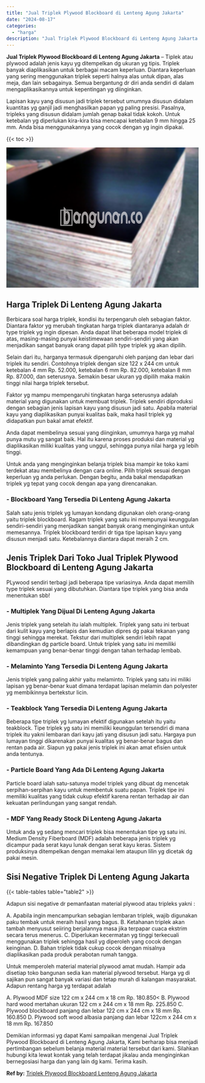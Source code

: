 ```yaml
---
title: "Jual Triplek Plywood Blockboard di Lenteng Agung Jakarta"
date: "2024-08-17"
categories: 
  - "harga"
description: "Jual Triplek Plywood Blockboard di Lenteng Agung Jakarta. Demikian informasi yg dapat Kami sampaikan mengenai Jual Triplek Plywood Blockboard di Lenteng Agun..."
---
```


**Jual Triplek Plywood Blockboard di Lenteng Agung Jakarta** – Tiplek atau plywood adalah jenis kayu yg ditempelkan dg ukuran yg tipis. Triplek banyak diaplikasikan untuk berbagai macam keperluan. Diantara keperluan yang sering menggunakan triplek seperti halnya alas untuk dipan, alas meja, dan lain sebagainya. Semua bergantung dr diri anda sendiri di dalam mengaplikasikannya untuk kepentingan yg diinginkan.

Lapisan kayu yang disusun jadi triplek tersebut umumnya disusun didalam kuantitas yg ganjil jadi menghasilkan papan yg paling presisi. Pasalnya, tripleks yang disusun didalam jumlah genap bakal tidak kokoh. Untuk ketebalan yg diperlukan kira-kira bisa mencapai ketebalan 9 mm hingga 25 mm. Anda bisa menggunakannya yang cocok dengan yg ingin dipakai.

{{< toc >}}

![Jual Triplek Plywood Blockboard di Lenteng Agung Jakarta](/images/jual-triplek-murah-02.png)

## Harga Triplek Di Lenteng Agung Jakarta

Berbicara soal harga triplek, kondisi itu terpengaruh oleh sebagian faktor. Diantara faktor yg merubah tingkatan harga triplek diantaranya adalah dr type triplek yg ingin dipesan. Anda dapat lihat beberapa model triplek di atas, masing-masing punyai keistimewaan sendiri-sendiri yang akan menjadikan sangat banyak orang dapat pilih type triplek yg akan dipilih.

Selain dari itu, harganya termasuk dipengaruhi oleh panjang dan lebar dari triplek itu sendiri. Contohnya triplek dengan size 122 x 244 cm untuk ketebalan 4 mm Rp. 52.000, ketebalan 6 mm Rp. 82.000, ketebalan 8 mm Rp. 87.000, dan seterusnya. Semakin besar ukuran yg dipilih maka makin tinggi nilai harga triplek tersebut.

Faktor yg mampu mempengaruhi tingkatan harga seterusnya adalah material yang digunakan untuk membuat triplek. Triplek sendiri diproduksi dengan sebagian jenis lapisan kayu yang disusun jadi satu. Apabila material kayu yang diaplikasikan punyai kualitas baik, maka hasil triplek yg didapatkan pun bakal amat efektif.

Anda dapat membelinya sesuai yang diinginkan, umumnya harga yg mahal punya mutu yg sangat baik. Hal itu karena proses produksi dan material yg diaplikasikan miliki kualitas yang unggul, sehingga punya nilai harga yg lebih tinggi.

Untuk anda yang menginginkan belanja triplek bisa mampir ke toko kami terdekat atau membelinya dengan cara online. Pilih triplek sesuai dengan keperluan yg anda perlukan. Dengan begitu, anda bakal mendapatkan triplek yg tepat yang cocok dengan apa yang direncanakan.

### \- Blockboard Yang Tersedia Di Lenteng Agung Jakarta

Salah satu jenis triplek yg lumayan kondang digunakan oleh orang-orang yaitu triplek blockboard. Ragam triplek yang satu ini mempunyai keunggulan sendiri-sendiri yang menjadikan sangat banyak orang menginginkan untuk memesannya. Triplek blockboard terdiri dr tiga tipe lapisan kayu yang disusun menjadi satu. Ketebalannya diantara dapat meraih 2 cm.

## Jenis Triplek Dari Toko Jual Triplek Plywood Blockboard di Lenteng Agung Jakarta

PLywood sendiri terbagi jadi beberapa tipe variasinya. Anda dapat memilih type triplek sesuai yang dibutuhkan. Diantara tipe triplek yang bisa anda menentukan sbb!

### \- Multiplek Yang Dijual Di Lenteng Agung Jakarta

Jenis triplek yang setelah itu ialah multiplek. Triplek yang satu ini terbuat dari kulit kayu yang berlapis dan kemudian dipres dg pakai tekanan yang tinggi sehingga merekat. Tekstur dari multiplek sendiri lebih rapat dibandingkan dg particle board. Untuk triplek yang satu ini memiliki kemampuan yang benar-benar tinggi dengan tahan terhadap lembab.

### \- Melaminto Yang Tersedia Di Lenteng Agung Jakarta

Jenis triplek yang paling akhir yaitu melaminto. Triplek yang satu ini miliki lapisan yg benar-benar kuat dimana terdapat lapisan melamin dan polyester yg membikinnya bertekstur licin.

### \- Teakblock Yang Tersedia Di Lenteng Agung Jakarta

Beberapa tipe triplek yg lumayan efektif digunakan setelah itu yaitu teakblock. Tipe triplek yg satu ini memiliki keunggulan tersendiri di mana triplek itu yakni lembaran dari kayu jati yang disusun jadi satu. Hargaya pun lumayan tinggi dikarenakan punyai kualitas yg benar-benar bagus dan rentan pada air. Siapun yg pakai jenis triplek ini akan amat efisien untuk anda tentunya.

### \- Particle Board Yang Ada Di Lenteng Agung Jakarta

Particle board ialah satu-satunya model triplek yang dibuat dg mencetak serpihan-serpihan kayu untuk membentuk suatu papan. Triplek tipe ini memiliki kualitas yang tidak cukup efektif karena rentan terhadap air dan kekuatan perlindungan yang sangat rendah.

### \- MDF Yang Ready Stock Di Lenteng Agung Jakarta

Untuk anda yg sedang mencari triplek bisa menentukan tipe yg satu ini. Medium Density Fiberboard (MDF) adalah beberapa jenis triplek yg dicampur pada serat kayu lunak dengan serat kayu keras. Sistem produksinya ditempelkan dengan memakai lem ataupun lilin yg dicetak dg pakai mesin.

## Sisi Negative Triplek Di Lenteng Agung Jakarta

{{< table-tables table="table2" >}}

Adapun sisi negative dr pemanfaatan material plywood atau tripleks yakni :

A. Apabila ingin mencampurkan sebagian lembaran triplek, wajib digunakan paku tembak untuk meraih hasil yang bagus. B. Ketahanan triplek akan tambah menyusut seiiring berjalannya masa jika terpapar cuaca ekstrim secara terus menerus. C. Diperlukan kecermatan yg tinggi terkecuali menggunakan triplek sehingga hasil yg diperoleh yang cocok dengan keinginan. D. Bahan triplek tidak cukup cocok dengan misalnya diaplikasikan pada produk perabotan rumah tangga.

Untuk memperoleh material material plywood amat mudah. Hampir ada disetiap toko bangunan sedia kan material plywood tersebut. Harga yg di sajikan pun sangat banyak variasi dan tetap murah di kalangan masyarakat. Adapun rentang harga yg terdapat adalah

A. Plywood MDF size 122 cm x 244 cm x 18 cm Rp. 180.850< B. Plywood hard wood mertahan ukuran 122 cm x 244 cm x 18 mm Rp. 225.850 C. Plywood blockboard panjang dan lebar 122 cm x 244 cm x 18 mm Rp. 160.850 D. Plywood soft wood albasia panjang dan lebar 122cm x 244 cm x 18 mm Rp. 167.850

Demikian informasi yg dapat Kami sampaikan mengenai Jual Triplek Plywood Blockboard di Lenteng Agung Jakarta, Kami berharap bisa menjadi pertimbangan sebelum belanja material material tersebut dari kami. Silahkan hubungi kita lewat kontak yang telah terdapat jikalau anda menginginkan bernegosiasi harga dan yang lain dg kami. Terima kasih.

**Ref by:** [Triplek Plywood Blockboard Lenteng Agung Jakarta](https://id.wikipedia.org/wiki/Triplek)
